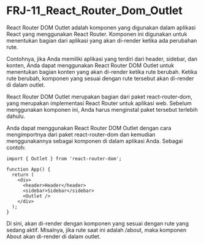 # FRJ-11_React_Router_Dom_Outlet

React Router DOM Outlet adalah komponen yang digunakan dalam aplikasi React yang menggunakan React Router. Komponen ini digunakan untuk menentukan bagian dari aplikasi yang akan di-render ketika ada perubahan rute.

Contohnya, jika Anda memiliki aplikasi yang terdiri dari header, sidebar, dan konten, Anda dapat menggunakan React Router DOM Outlet untuk menentukan bagian konten yang akan di-render ketika rute berubah. Ketika rute berubah, komponen yang sesuai dengan rute tersebut akan di-render di dalam outlet.

React Router DOM Outlet merupakan bagian dari paket react-router-dom, yang merupakan implementasi React Router untuk aplikasi web. Sebelum menggunakan komponen ini, Anda harus menginstal paket tersebut terlebih dahulu.

Anda dapat menggunakan React Router DOM Outlet dengan cara mengimportnya dari paket react-router-dom dan kemudian menggunakannya sebagai komponen di dalam aplikasi Anda. Sebagai contoh:

    import { Outlet } from 'react-router-dom';

    function App() {
      return (
        <div>
          <header>Header</header>
          <sidebar>Sidebar</sidebar>
          <Outlet />
        </div>
      );
    }
    
Di sini, <Outlet /> akan di-render dengan komponen yang sesuai dengan rute yang sedang aktif. Misalnya, jika rute saat ini adalah /about, maka komponen About akan di-render di dalam outlet.
